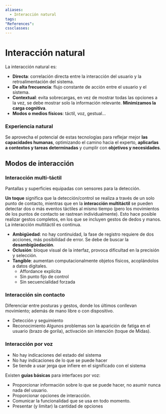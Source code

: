 ```yaml
---
aliases:
  - Interacción natural
tags:
"References":
cssclasses:
---
```

# Interacción natural

La interacción natural es:
- **Directa**: correlación directa entre la interacción del usuario y la retroalimentación del sistema.
- **De alta frecuencia**: flujo constante de acción entre el usuario y el sistema.
- **Contextual**: evita sobrecargas, en vez de mostrar todas las opciones a la vez, se debe mostrar solo la información relevante. **Minimizamos la carga cognitiva**.
- **Modos o medios físicos**: táctil, voz, gestual...

### Experiencia natural

Se aprovecha el potencial de estas tecnologías para reflejar mejor **las capacidades humanas**, optimizando el camino hacia el experto, **aplicarlas a contextos y tareas determinadas** y cumplir con **objetivos y necesidades**. 

## Modos de interacción

### Interacción multi-táctil

Pantallas y superficies equipadas con sensores para la detección.

**Un toque** significa que la detección/control se realiza a través de un solo punto de contacto, mientras que en la **interacción multitáctil** se pueden detectar dos o más eventos táctiles al mismo tiempo (pero los movimientos de los puntos de contacto se rastrean individualmente). Esto hace posible realizar gestos completos, en los que se incluyen gestos de dedos y manos. La interacción multitáctil es continua.

- **Ambigüedad**: no hay continuidad, la fase de registro requiere de dos acciones, más posibilidad de error. Se debe de buscar la **desambigüedación**.
- **Oclusión**: bloque visual de la interfaz, provoca dificultad en la precisión y selección.
- **Tangible**: aumentan computacionalmente objetos físicos, acoplándolos a datos digitales.
	- Affordance explícita
	- Sin punto fijo de control
	- Sin secuencialidad forzada

### Interacción sin contacto

Diferenciar entre posturas y gestos, donde los últimos conllevan movimiento; además de mano libre o con dispositivo.
- Detección y seguimiento
- Reconocimiento
Algunos problemas son la aparición de fatiga en el usuario (brazo de gorila), activación sin intención (toque de Midas).

### Interacción por voz

- No hay indicaciones del estado del sistema
- No hay indicaciones de lo que se puede hacer
- Se tiende a usar jerga que infiere en el significado con el sistema

Existen **guías básicas** para interfaces por voz:
- Proporcionar información sobre lo que se puede hacer, no asumir nunca nada del usuario.
- Proporcionar opciones de interacción.
- Comunicar la funcionalidad que se usa en todo momento.
- Presentar (y limitar) la cantidad de opciones